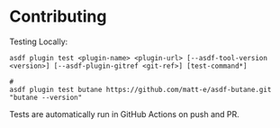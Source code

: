 # Contributing

Testing Locally:

```shell
asdf plugin test <plugin-name> <plugin-url> [--asdf-tool-version <version>] [--asdf-plugin-gitref <git-ref>] [test-command*]

#
asdf plugin test butane https://github.com/matt-e/asdf-butane.git "butane --version"
```

Tests are automatically run in GitHub Actions on push and PR.
